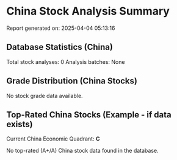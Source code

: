 # China Stock Analysis Summary

Report generated on: 2025-04-04 05:13:16

## Database Statistics (China)

Total stock analyses: 0
Analysis batches: None

## Grade Distribution (China Stocks)

No stock grade data available.

## Top-Rated China Stocks (Example - if data exists)

Current China Economic Quadrant: **C**

No top-rated (A+/A) China stock data found in the database.
